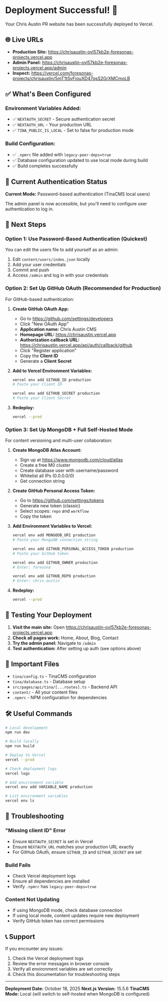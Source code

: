 # Deployment Successful! 🎉

Your Chris Austin PR website has been successfully deployed to Vercel.

## 🌐 Live URLs

- **Production Site:** https://chrisaustin-ovl57kb2e-foresonas-projects.vercel.app
- **Admin Panel:** https://chrisaustin-ovl57kb2e-foresonas-projects.vercel.app/admin
- **Inspect:** https://vercel.com/foresonas-projects/chrisaustin/5mT1tSvFiouXD47qsS2GrXMCmoLB

## ✅ What's Been Configured

### Environment Variables Added:

- ✅ `NEXTAUTH_SECRET` - Secure authentication secret
- ✅ `NEXTAUTH_URL` - Your production URL
- ✅ `TINA_PUBLIC_IS_LOCAL` - Set to false for production mode

### Build Configuration:

- ✅ `.npmrc` file added with `legacy-peer-deps=true`
- ✅ Database configuration updated to use local mode during build
- ✅ Build completes successfully

## 🔐 Current Authentication Status

**Current Mode:** Password-based authentication (TinaCMS local users)

The admin panel is now accessible, but you'll need to configure user authentication to log in.

## 📝 Next Steps

### Option 1: Use Password-Based Authentication (Quickest)

You can edit the users file to add yourself as an admin:

1. Edit `content/users/index.json` locally
2. Add your user credentials
3. Commit and push
4. Access `/admin` and log in with your credentials

### Option 2: Set Up GitHub OAuth (Recommended for Production)

For GitHub-based authentication:

1. **Create GitHub OAuth App:**

   - Go to https://github.com/settings/developers
   - Click "New OAuth App"
   - **Application name:** Chris Austin CMS
   - **Homepage URL:** https://chrisaustin.vercel.app
   - **Authorization callback URL:** https://chrisaustin.vercel.app/api/auth/callback/github
   - Click "Register application"
   - Copy the **Client ID**
   - Generate a **Client Secret**

2. **Add to Vercel Environment Variables:**

   ```bash
   vercel env add GITHUB_ID production
   # Paste your Client ID

   vercel env add GITHUB_SECRET production
   # Paste your Client Secret
   ```

3. **Redeploy:**
   ```bash
   vercel --prod
   ```

### Option 3: Set Up MongoDB + Full Self-Hosted Mode

For content versioning and multi-user collaboration:

1. **Create MongoDB Atlas Account:**

   - Sign up at https://www.mongodb.com/cloud/atlas
   - Create a free M0 cluster
   - Create database user with username/password
   - Whitelist all IPs (0.0.0.0/0)
   - Get connection string

2. **Create GitHub Personal Access Token:**

   - Go to https://github.com/settings/tokens
   - Generate new token (classic)
   - Select scopes: `repo` and `workflow`
   - Copy the token

3. **Add Environment Variables to Vercel:**

   ```bash
   vercel env add MONGODB_URI production
   # Paste your MongoDB connection string

   vercel env add GITHUB_PERSONAL_ACCESS_TOKEN production
   # Paste your GitHub token

   vercel env add GITHUB_OWNER production
   # Enter: foresona

   vercel env add GITHUB_REPO production
   # Enter: chris-austin
   ```

4. **Redeploy:**
   ```bash
   vercel --prod
   ```

## 🧪 Testing Your Deployment

1. **Visit the main site:** Open https://chrisaustin-ovl57kb2e-foresonas-projects.vercel.app
2. **Check all pages work:** Home, About, Blog, Contact
3. **Try the admin panel:** Navigate to `/admin`
4. **Test authentication:** After setting up auth (see options above)

## 📂 Important Files

- `tina/config.ts` - TinaCMS configuration
- `tina/database.ts` - Database setup
- `src/pages/api/tina/[...routes].ts` - Backend API
- `content/` - All your content files
- `.npmrc` - NPM configuration for dependencies

## 🛠 Useful Commands

```bash
# Local development
npm run dev

# Build locally
npm run build

# Deploy to Vercel
vercel --prod

# Check deployment logs
vercel logs

# Add environment variable
vercel env add VARIABLE_NAME production

# List environment variables
vercel env ls
```

## 🐛 Troubleshooting

### "Missing client ID" Error

- Ensure `NEXTAUTH_SECRET` is set in Vercel
- Ensure `NEXTAUTH_URL` matches your production URL exactly
- For GitHub OAuth, ensure `GITHUB_ID` and `GITHUB_SECRET` are set

### Build Fails

- Check Vercel deployment logs
- Ensure all dependencies are installed
- Verify `.npmrc` has `legacy-peer-deps=true`

### Content Not Updating

- If using MongoDB mode, check database connection
- If using local mode, content updates require new deployment
- Verify GitHub token has correct permissions

## 📞 Support

If you encounter any issues:

1. Check the Vercel deployment logs
2. Review the error messages in browser console
3. Verify all environment variables are set correctly
4. Check this documentation for troubleshooting steps

---

**Deployment Date:** October 18, 2025
**Next.js Version:** 15.5.6
**TinaCMS Mode:** Local (will switch to self-hosted when MongoDB is configured)
